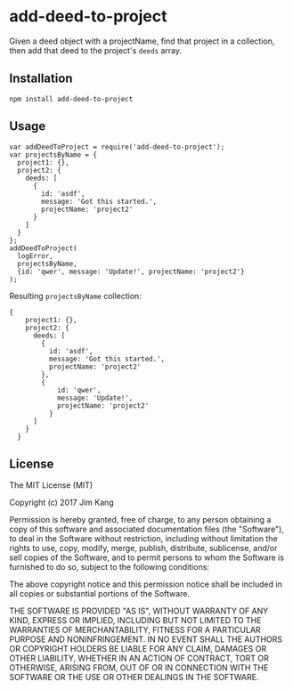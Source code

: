 add-deed-to-project
==================

Given a deed object with a projectName, find that project in a collection, then add that deed to the project's `deeds` array.

Installation
------------

    npm install add-deed-to-project

Usage
-----

    var addDeedToProject = require('add-deed-to-project');
    var projectsByName = {
      project1: {},
      project2: {
        deeds: [
          {
            id: 'asdf',
            message: 'Got this started.',
            projectName: 'project2'
          }
        ]
      }
    };
    addDeedToProject(
      logError,
      projectsByName,
      {id: 'qwer', message: 'Update!', projectName: 'project2'}
    );

Resulting `projectsByName` collection:

    {
        project1: {},
        project2: {
          deeds: [
            {
              id: 'asdf',
              message: 'Got this started.',
              projectName: 'project2'
            },
            {
                id: 'qwer',
                message: 'Update!',
                projectName: 'project2'
              }
          ]
        }
      }

License
-------

The MIT License (MIT)

Copyright (c) 2017 Jim Kang

Permission is hereby granted, free of charge, to any person obtaining a copy
of this software and associated documentation files (the "Software"), to deal
in the Software without restriction, including without limitation the rights
to use, copy, modify, merge, publish, distribute, sublicense, and/or sell
copies of the Software, and to permit persons to whom the Software is
furnished to do so, subject to the following conditions:

The above copyright notice and this permission notice shall be included in
all copies or substantial portions of the Software.

THE SOFTWARE IS PROVIDED "AS IS", WITHOUT WARRANTY OF ANY KIND, EXPRESS OR
IMPLIED, INCLUDING BUT NOT LIMITED TO THE WARRANTIES OF MERCHANTABILITY,
FITNESS FOR A PARTICULAR PURPOSE AND NONINFRINGEMENT. IN NO EVENT SHALL THE
AUTHORS OR COPYRIGHT HOLDERS BE LIABLE FOR ANY CLAIM, DAMAGES OR OTHER
LIABILITY, WHETHER IN AN ACTION OF CONTRACT, TORT OR OTHERWISE, ARISING FROM,
OUT OF OR IN CONNECTION WITH THE SOFTWARE OR THE USE OR OTHER DEALINGS IN
THE SOFTWARE.

